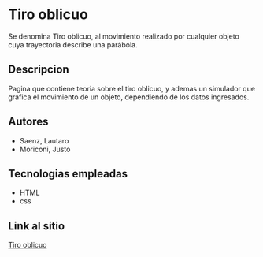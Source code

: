 # Tiro oblicuo
Se denomina Tiro oblicuo, al movimiento realizado por cualquier objeto cuya trayectoria describe una parábola.

## Descripcion
Pagina que contiene teoria sobre el tiro oblicuo, y ademas un simulador que grafica el movimiento de un objeto, dependiendo de los datos ingresados.

## Autores
- Saenz, Lautaro
- Moriconi, Justo
## Tecnologias empleadas
- HTML
- css

## Link al sitio
[Tiro oblicuo](https://ucc-labcompu2.github.io/proyectos2020-saenz-moriconi/index.html)
